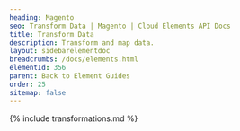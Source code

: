 ```yaml
---
heading: Magento
seo: Transform Data | Magento | Cloud Elements API Docs
title: Transform Data
description: Transform and map data.
layout: sidebarelementdoc
breadcrumbs: /docs/elements.html
elementId: 356
parent: Back to Element Guides
order: 25
sitemap: false
---
```


{% include transformations.md %}
